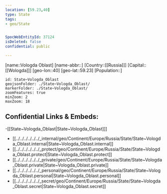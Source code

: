 ```yaml
---
location: [59.23,40]
type: State
tags:
- geo/State


SpocWebEntityId: 37124
isDeleted: false
confidential: public

---
```

[name::Vologda Oblast]
[name-abbr::]
[Country::[[Russia]]]
[Capital::[[Wologda]]]
[geo-lon::40]
[geo-lat::59.23]
[Population::]



```leaflet
id: State~Vologda_Oblast
geojsonFolder: ./State~Vologda_Oblast/
markerFolder: ./State~Vologda_Oblast/
zoomFeatures: true 
minZoom: 2 
maxZoom: 18
```


## Confidential Links & Embeds: 
-[[State~Vologda_Oblast|State~Vologda_Oblast]]] 
- [[../../../../../../_internal/geo/Continent/Europe/Russia/State/State~Vologda_Oblast.internal|State~Vologda_Oblast.internal]] 
- [[../../../../../../_protect/geo/Continent/Europe/Russia/State/State~Vologda_Oblast.protect|State~Vologda_Oblast.protect]] 
- [[../../../../../../_private/geo/Continent/Europe/Russia/State/State~Vologda_Oblast.private|State~Vologda_Oblast.private]] 
- [[../../../../../../_personal/geo/Continent/Europe/Russia/State/State~Vologda_Oblast.personal|State~Vologda_Oblast.personal]] 
- [[../../../../../../_secret/geo/Continent/Europe/Russia/State/State~Vologda_Oblast.secret|State~Vologda_Oblast.secret]] 
